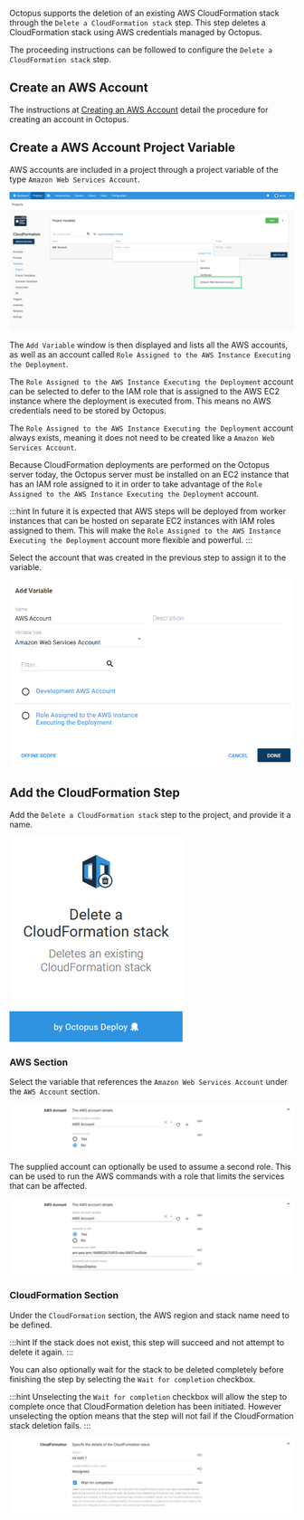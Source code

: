 Octopus supports the deletion of an existing AWS CloudFormation stack through the `Delete a CloudFormation stack` step. This step deletes a CloudFormation stack using AWS credentials managed by Octopus.

The proceeding instructions can be followed to configure the `Delete a CloudFormation stack` step.

## Create an AWS Account

The instructions at [Creating an AWS Account](/docs/infrastructure/aws/creating-an-aws-account/index.md) detail the procedure for creating an account in Octopus.

## Create a AWS Account Project Variable

AWS accounts are included in a project through a project variable of the type `Amazon Web Services Account`.

![AWS Account Variable](aws-account-variable.png "width=500")

The `Add Variable` window is then displayed and lists all the AWS accounts, as well as an account called `Role Assigned to the AWS Instance Executing the Deployment`.

The `Role Assigned to the AWS Instance Executing the Deployment` account can be selected to defer to the IAM role that is assigned to the AWS EC2 instance where the deployment is executed from. This means no AWS credentials need to be stored by Octopus.

The `Role Assigned to the AWS Instance Executing the Deployment` account always exists, meaning it does not need to be created like a `Amazon Web Services Account`.

Because CloudFormation deployments are performed on the Octopus server today, the Octopus server must be installed on an EC2 instance that has an IAM role assigned to it in order to take advantage of the `Role Assigned to the AWS Instance Executing the Deployment` account.

:::hint
In future it is expected that AWS steps will be deployed from worker instances that can be hosted on separate EC2 instances with IAM roles assigned to them. This will make the `Role Assigned to the AWS Instance Executing the Deployment` account more flexible and powerful.
:::

Select the account that was created in the previous step to assign it to the variable.

![AWS Account Variable Selection](aws-account-variable-selection.png "width=500")

## Add the CloudFormation Step

Add the `Delete a CloudFormation stack` step to the project, and provide it a name.

![Remove a CloudFormation stack Step](deploy-cloudformation-step.png "width=500")

### AWS Section

Select the variable that references the `Amazon Web Services Account` under the `AWS Account` section.

![AWS Account](step-aws-account.png "width=500")

The supplied account can optionally be used to assume a second role. This can be used to run the AWS commands with a role that limits the services that can be affected.

![AWS Role](step-aws-role.png "width=500")

### CloudFormation Section

Under the `CloudFormation` section, the AWS region and stack name need to be defined.

:::hint
If the stack does not exist, this step will succeed and not attempt to delete it again.
:::

You can also optionally wait for the stack to be deleted completely before finishing the step by selecting the `Wait for completion` checkbox.

:::hint
Unselecting the `Wait for completion` checkbox will allow the step to complete once that CloudFormation deletion has been initiated. However unselecting the option means that the step will not fail if the CloudFormation stack deletion fails.
:::

![AWS Region](step-aws-region.png "width=500")
